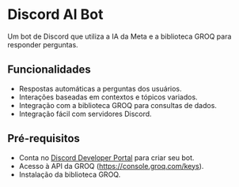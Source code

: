 # Discord AI Bot

Um bot de Discord que utiliza a IA da Meta e a biblioteca GROQ para responder perguntas.

## Funcionalidades

- Respostas automáticas a perguntas dos usuários.
- Interações baseadas em contextos e tópicos variados.
- Integração com a biblioteca GROQ para consultas de dados.
- Integração fácil com servidores Discord.

## Pré-requisitos

- Conta no [Discord Developer Portal](https://discord.com/developers/applications) para criar seu bot.
- Acesso à API da GROQ (https://console.groq.com/keys).
- Instalação da biblioteca GROQ.
